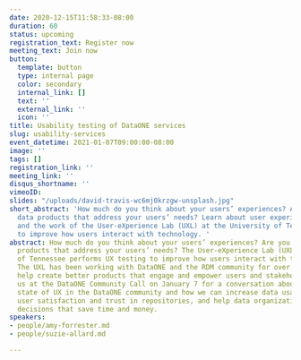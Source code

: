 ```yaml
---
date: 2020-12-15T11:58:33-08:00
duration: 60
status: upcoming
registration_text: Register now
meeting_text: Join now
button:
  template: button
  type: internal page
  color: secondary
  internal_link: []
  text: ''
  external_link: ''
  icon: ''
title: Usability testing of DataONE services
slug: usability-services
event_datetime: 2021-01-07T09:00:00-08:00
image: ''
tags: []
registration_link: ''
meeting_link: ''
disqus_shortname: ''
vimeoID: 
slides: "/uploads/david-travis-wc6mj0krzgw-unsplash.jpg"
short_abstract: 'How much do you think about your users’ experiences? Are you building
  data products that address your users’ needs? Learn about user experience testing
  and the work of the User-eXperience Lab (UXL) at the University of Tennessee performs
  to improve how users interact with technology. '
abstract: How much do you think about your users’ experiences? Are you building data
  products that address your users’ needs? The User-eXperience Lab (UXL) at the University
  of Tennessee performs UX testing to improve how users interact with technology.
  The UXL has been working with DataONE and the RDM community for over a decade to
  help create better products that engage and empower users and stakeholders. Join
  us at the DataONE Community Call on January 7 for a conversation about the current
  state of UX in the DataONE community and how we can increase data usage, improve
  user satisfaction and trust in repositories, and help data organizations make development
  decisions that save time and money.
speakers:
- people/amy-forrester.md
- people/suzie-allard.md

---
```

